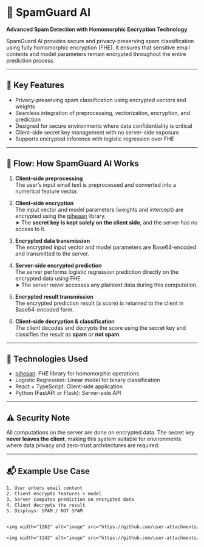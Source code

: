 # 📧 SpamGuard AI  
**Advanced Spam Detection with Homomorphic Encryption Technology**

SpamGuard AI provides secure and privacy-preserving spam classification using fully homomorphic encryption (FHE). It ensures that sensitive email contents and model parameters remain encrypted throughout the entire prediction process.

---

## 🔐 Key Features

- Privacy-preserving spam classification using encrypted vectors and weights  
- Seamless integration of preprocessing, vectorization, encryption, and prediction  
- Designed for secure environments where data confidentiality is critical  
- Client-side secret key management with no server-side exposure  
- Supports encrypted inference with logistic regression over FHE

---

## 🔄 Flow: How SpamGuard AI Works

1. **Client-side preprocessing**  
   The user’s input email text is preprocessed and converted into a numerical feature vector.

2. **Client-side encryption**  
   The input vector and model parameters (weights and intercept) are encrypted using the [piheaan](https://github.com/snucsl/piheaan) library.  
   ➤ The **secret key is kept solely on the client side**, and the server has no access to it.

3. **Encrypted data transmission**  
   The encrypted input vector and model parameters are Base64-encoded and transmitted to the server.

4. **Server-side encrypted prediction**  
   The server performs logistic regression prediction directly on the encrypted data using FHE.  
   ➤ The server never accesses any plaintext data during this computation.

5. **Encrypted result transmission**  
   The encrypted prediction result (a score) is returned to the client in Base64-encoded form.

6. **Client-side decryption & classification**  
   The client decodes and decrypts the score using the secret key and classifies the result as **spam** or **not spam**.

---

## 📁 Technologies Used

- [piheaan](https://github.com/snucsl/piheaan): FHE library for homomorphic operations
- Logistic Regression: Linear model for binary classification
- React + TypeScript: Client-side application
- Python (FastAPI or Flask): Server-side API

---

## ⚠️ Security Note

All computations on the server are done on encrypted data. The secret key **never leaves the client**, making this system suitable for environments where data privacy and zero-trust architectures are required.

---

## 📬 Example Use Case

```txt
1. User enters email content
2. Client encrypts features + model
3. Server computes prediction on encrypted data
4. Client decrypts the result
5. Displays: SPAM / NOT SPAM


<img width="1262" alt="image" src="https://github.com/user-attachments/assets/353baa63-b0ce-4e36-940d-bbe7a53338c1" />

<img width="1142" alt="image" src="https://github.com/user-attachments/assets/861986c2-ca49-4186-b860-84853473ff65" />
